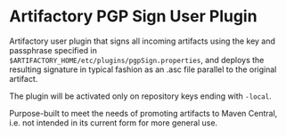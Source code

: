 Artifactory PGP Sign User Plugin
================================

Artifactory user plugin that signs all incoming artifacts using the key and
passphrase specified in `$ARTIFACTORY_HOME/etc/plugins/pgpSign.properties`, and
deploys the resulting signature in typical fashion as an .asc file parallel to
the original artifact.

The plugin will be activated only on repository keys ending with `-local`.

Purpose-built to meet the needs of promoting artifacts to Maven Central, i.e.
not intended in its current form for more general use.
